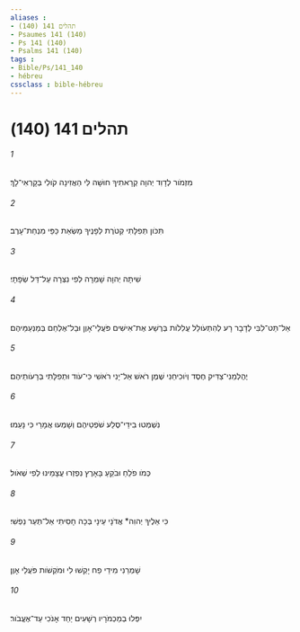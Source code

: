 ```yaml
---
aliases : 
- תהלים 141 (140)
- Psaumes 141 (140)
- Ps 141 (140)
- Psalms 141 (140)
tags : 
- Bible/Ps/141_140
- hébreu
cssclass : bible-hébreu
---
```


# תהלים 141 (140)

###### 1
מִזְמֹור לְדָוִד יְהוָה קְרָאתִיךָ חוּשָׁה לִּי הַאֲזִינָה קֹולִי בְּקָרְאִי־לָךְ׃
###### 2
תִּכֹּון תְּפִלָּתִי קְטֹרֶת לְפָנֶיךָ מַשְׂאַת כַּפַּי מִנְחַת־עָרֶב׃
###### 3
שִׁיתָה יְהוָה שָׁמְרָה לְפִי נִצְּרָה עַל־דַּל שְׂפָתָי׃
###### 4
אַל־תַּט־לִבִּי לְדָבָר רָע לְהִתְעֹולֵל עֲלִלֹות בְּרֶשַׁע אֶת־אִישִׁים פֹּעֲלֵי־אָוֶן וּבַל־אֶלְחַם בְּמַנְעַמֵּיהֶם׃
###### 5
יֶהֶלְמֵנִי־צַדִּיק חֶסֶד וְיֹוכִיחֵנִי שֶׁמֶן רֹאשׁ אַל־יָנִי רֹאשִׁי כִּי־עֹוד וּתְפִלָּתִי בְּרָעֹותֵיהֶם׃
###### 6
נִשְׁמְטוּ בִידֵי־סֶלַע שֹׁפְטֵיהֶם וְשָׁמְעוּ אֲמָרַי כִּי נָעֵמוּ׃
###### 7
כְּמֹו פֹלֵחַ וּבֹקֵעַ בָּאָרֶץ נִפְזְרוּ עֲצָמֵינוּ לְפִי שְׁאֹול׃
###### 8
כִּי אֵלֶיךָ יְהוִה* אֲדֹנָי עֵינָי בְּכָה חָסִיתִי אַל־תְּעַר נַפְשִׁי׃
###### 9
שָׁמְרֵנִי מִידֵי פַח יָקְשׁוּ לִי וּמֹקְשֹׁות פֹּעֲלֵי אָוֶן׃
###### 10
יִפְּלוּ בְמַכְמֹרָיו רְשָׁעִים יַחַד אָנֹכִי עַד־אֶעֱבֹור׃
